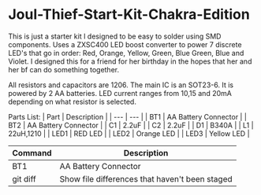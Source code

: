 # Joul-Thief-Start-Kit-Chakra-Edition

This is just a starter kit I designed to be easy to solder using SMD components. Uses a ZXSC400 LED boost converter to power 7 discrete LED's that go in order: Red, Orange, Yellow, Green, Blue Green, Blue and Violet. I designed this for a friend for her birthday in the hopes that her and her bf can do something together.

 All resistors and capacitors are 1206. The main IC is an SOT23-6. It is powered by 2 AA batteries. LED current ranges from 10,15 and 20mA depending on what resistor is selected. 

Parts List:
| Part | Description |
| --- | --- |
| BT1 | AA Battery Connector |
| BT2 | AA Battery Connector |
| C1 | 2.2uF |
| C2 | 2.2uF |
| D1 | B340A |
| L1 | 22uH,1210 |
| LED1 | RED LED |
| LED2 | Orange LED |
| LED3 | Yellow LED |

| Command | Description |
| --- | --- |
| BT1 | AA Battery Connector |
| git diff | Show file differences that haven't been staged |
